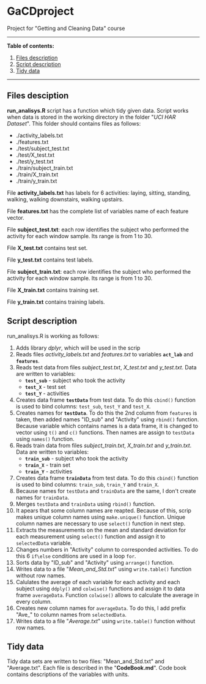 # GaCDproject

Project for "Getting and Cleaning Data" course

----------


**Table of contents:**

1. [Files description](https://github.com/ATypiak/GaCDproject#files-desciption "Files description")
2. [Script description](https://github.com/ATypiak/GaCDproject#script-description "Script description")
3. [Tidy data](https://github.com/ATypiak/GaCDproject#tidy-data "Tidy data")

----------
## Files desciption

**run\_analisys.R** script has a function which tidy given data. Script works when data is stored in the working directory in the folder "*UCI HAR Dataset*". This folder should contains files as follows:
	
- ./activity_labels.txt
- ./features.txt
- ./test/subject_test.txt
- ./test/X_test.txt
- ./test/y_test.txt
- ./train/subject_train.txt
- ./train/X_train.txt
- ./train/y_train.txt

File **activity_labels.txt** has labels for 6 activities: laying, sitting, standing, walking, walking downstairs, walking upstairs. 

File **features.txt** has the complete list of variables name of each feature vector.

File **subject_test.txt**: each row identifies the subject who performed the activity for each window sample. Its range is from 1 to 30.

File **X_test.txt** contains test set.

File **y_test.txt** contains test labels.

File **subject_train.txt**: each row identifies the subject who performed the activity for each window sample. Its range is from 1 to 30.

File **X_train.txt** contains training set.

File **y_train.txt** contains training labels.

## Script description

run_analisys.R is working as follows:

1. Adds library *dplyr*, which will be used in the scrip
2. Reads files *activity_labels.txt* and *features.txt* to variables **`act_lab`** and **`features`**.
3. Reads test data from files *subject\_test.txt*, *X\_test.txt* and *y\_test.txt*. Data are written to variables: 
	- **`test_sub`** - subject who took the activity
	- **`test_X`** - test set
	- **`test_Y`** - activities
4. Creates data frame **`testData`** from test data. To do this `cbind()` function is used to bind columns: `test_sub`, `test_Y` and `test_X`.
5. Creates names for **`testData`**. To do this the 2nd column from `features` is taken, then added names "ID_sub" and "Activity" using `rbind()` function. Because variable which contains names is a data frame, it is changed to vector using `t()` and `c()` functions. Then names are assign to `testData` using `names()` function.
6. Reads train data from files *subject\_train.txt*, *X\_train.txt* and *y\_train.txt*. Data are written to variables: 
	- **`train_sub`** - subject who took the activity
	- **`train_X`** - train set
	- **`train_Y`** - activities
7. Creates data frame **`trainData`** from test data. To do this `cbind()` function is used to bind columns: `train_sub`, `train_Y` and `train_X`.
8. Because names for `testData` and `trainData` are the same, I don't create names for `trainData`.
9. Merges `testData` and `trainData` using `rbind()` function.
10. It apears that some column names are reapted. Because of this, scrip makes unique column names using `make.unique()` function. Unique column names are necessary to use `select()` function in next step.
11. Extracts the measurements on the mean and standard deviation for each measurement using `select()` function and assign it to `selectedData` variable.
12. Changes numbers in "Activity" column to corresponded activities. To do this 6 `if\else` conditions are used in a loop `for`.
13. Sorts data by "ID_sub" and "Activity" using `arrange()` function.
14. Writes data to a file "*Mean\_and\_Std.txt*" using `write.table()` function without row names.
15. Calulates the average of each variable for each activity and each subject using `ddply()` and `colwise()` functions and assign it to data frame `averageData`. Function `colwise()` allows to calculate the average in every column.
16. Creates new column names for `averageData`. To do this, I add prefix "Ave_" to column names from `selectedData`.
17. Writes data to a file "*Average.txt*" using `write.table()` function without row names.

## Tidy data

Tidy data sets are written to two files: "Mean\_and\_Std.txt" and "Average.txt". Each file is described in the "**CodeBook.md**". Code book contains descriptions of the variables with units.






